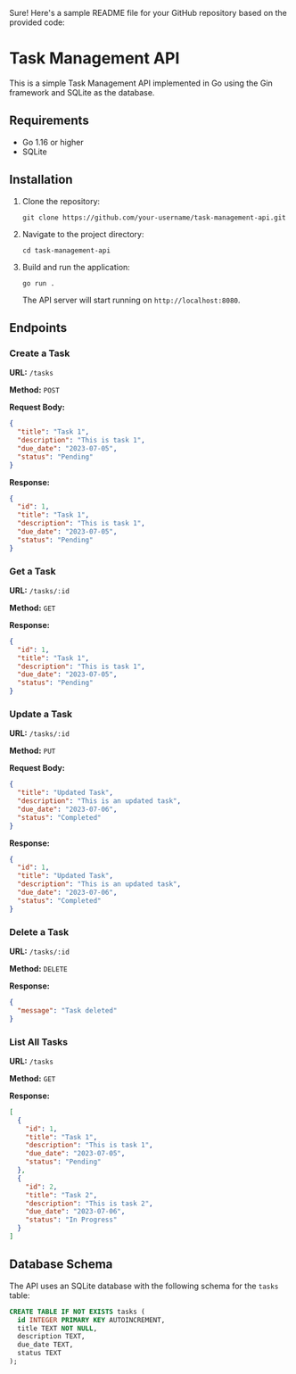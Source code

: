 Sure! Here's a sample README file for your GitHub repository based on the provided code:

# Task Management API

This is a simple Task Management API implemented in Go using the Gin framework and SQLite as the database.

## Requirements

- Go 1.16 or higher
- SQLite

## Installation

1. Clone the repository:

   ```shell
   git clone https://github.com/your-username/task-management-api.git
   ```

2. Navigate to the project directory:

   ```shell
   cd task-management-api
   ```

3. Build and run the application:

   ```shell
   go run .
   ```

   The API server will start running on `http://localhost:8080`.

## Endpoints

### Create a Task

**URL:** `/tasks`

**Method:** `POST`

**Request Body:**

```json
{
  "title": "Task 1",
  "description": "This is task 1",
  "due_date": "2023-07-05",
  "status": "Pending"
}
```

**Response:**

```json
{
  "id": 1,
  "title": "Task 1",
  "description": "This is task 1",
  "due_date": "2023-07-05",
  "status": "Pending"
}
```

### Get a Task

**URL:** `/tasks/:id`

**Method:** `GET`

**Response:**

```json
{
  "id": 1,
  "title": "Task 1",
  "description": "This is task 1",
  "due_date": "2023-07-05",
  "status": "Pending"
}
```

### Update a Task

**URL:** `/tasks/:id`

**Method:** `PUT`

**Request Body:**

```json
{
  "title": "Updated Task",
  "description": "This is an updated task",
  "due_date": "2023-07-06",
  "status": "Completed"
}
```

**Response:**

```json
{
  "id": 1,
  "title": "Updated Task",
  "description": "This is an updated task",
  "due_date": "2023-07-06",
  "status": "Completed"
}
```

### Delete a Task

**URL:** `/tasks/:id`

**Method:** `DELETE`

**Response:**

```json
{
  "message": "Task deleted"
}
```

### List All Tasks

**URL:** `/tasks`

**Method:** `GET`

**Response:**

```json
[
  {
    "id": 1,
    "title": "Task 1",
    "description": "This is task 1",
    "due_date": "2023-07-05",
    "status": "Pending"
  },
  {
    "id": 2,
    "title": "Task 2",
    "description": "This is task 2",
    "due_date": "2023-07-06",
    "status": "In Progress"
  }
]
```

## Database Schema

The API uses an SQLite database with the following schema for the `tasks` table:

```sql
CREATE TABLE IF NOT EXISTS tasks (
  id INTEGER PRIMARY KEY AUTOINCREMENT,
  title TEXT NOT NULL,
  description TEXT,
  due_date TEXT,
  status TEXT
);
```
